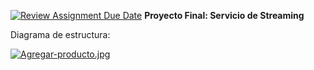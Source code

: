 [![Review Assignment Due Date](https://classroom.github.com/assets/deadline-readme-button-24ddc0f5d75046c5622901739e7c5dd533143b0c8e959d652212380cedb1ea36.svg)](https://classroom.github.com/a/LCXMIOgt)
**Proyecto Final: Servicio de Streaming**

Diagrama de estructura:

[![Agregar-producto.jpg](https://i.postimg.cc/c4m4Nf2f/Agregar-producto.jpg)](https://postimg.cc/ykDzm3VN)
